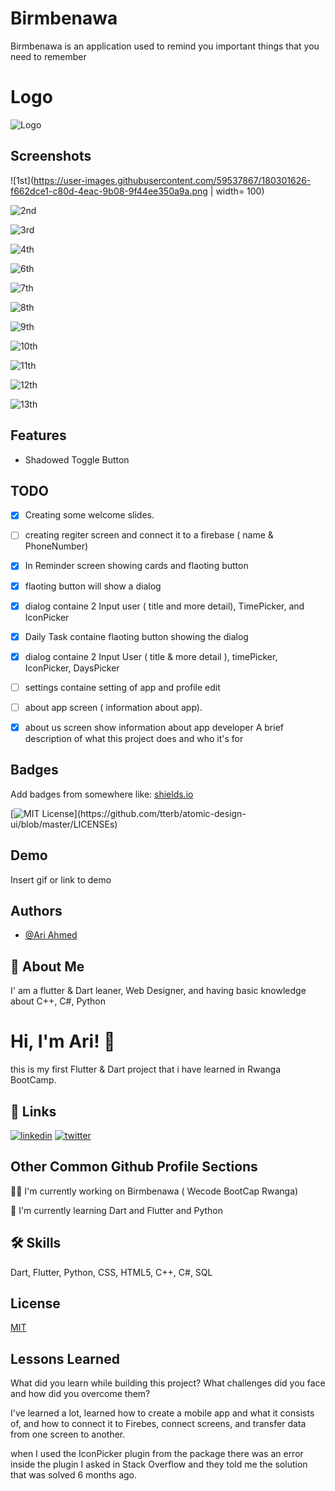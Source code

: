 
# Birmbenawa
Birmbenawa is an application used to remind you important things that you need to remember

# Logo
![Logo](https://user-images.githubusercontent.com/59537867/180202924-9ad5fb18-85c6-49ca-b780-b6b970afea1a.png)



## Screenshots

![1st](https://user-images.githubusercontent.com/59537867/180301626-f662dce1-c80d-4eac-9b08-9f44ee350a9a.png | width= 100)

![2nd](https://user-images.githubusercontent.com/59537867/180301652-cf92c1e2-6cdf-4521-ad33-c0906c045dca.png)

![3rd](https://user-images.githubusercontent.com/59537867/180301672-8a87e2ac-1a02-46cc-a9b8-1aaaae9a6199.png)

![4th](https://user-images.githubusercontent.com/59537867/180301696-76717be5-e451-437d-b3cd-7dd88b9aadfb.png)

![6th](https://user-images.githubusercontent.com/59537867/180301788-5b859360-ad69-4aa0-8658-4cde7848ebba.png)

![7th](https://user-images.githubusercontent.com/59537867/180301807-319320fd-e31e-4b86-88da-69581a1ea6ca.png)

![8th](https://user-images.githubusercontent.com/59537867/180301717-24f572f9-2e2a-4bdb-bbf7-919e0fcf97c2.png)

![9th](https://user-images.githubusercontent.com/59537867/180301842-07093114-287a-4c08-b6c2-6e321838383b.png)

![10th](https://user-images.githubusercontent.com/59537867/180301860-8d8e1283-7ab0-4512-b39b-13110b4fe925.png)

![11th](https://user-images.githubusercontent.com/59537867/180301867-567222a0-9cbf-41c7-92ca-9359508b7142.png)

![12th](https://user-images.githubusercontent.com/59537867/180301879-77588b81-6d3d-4d54-9dda-a7b20bd9bdf9.png)

![13th](https://user-images.githubusercontent.com/59537867/180301891-172c2076-e1d1-4e17-837d-1d4e4a61eebf.png)



## Features

- Shadowed Toggle Button


## TODO
- [x]  Creating some welcome slides.
- [ ]  creating regiter screen and connect it to a firebase ( name & PhoneNumber)
- [x]  In Reminder screen showing cards and flaoting button
- [x]  flaoting button will show a dialog
- [x]  dialog containe 2 Input user ( title and more detail), TimePicker, and IconPicker
- [x]  Daily Task containe flaoting button showing the dialog
- [x]  dialog containe 2 Input User ( title & more detail ), timePicker, IconPicker, DaysPicker 
- [ ]  settings containe setting of app and profile edit
- [ ]  about app screen ( information about app).
- [x]  about us screen show information about app developer
A brief description of what this project does and who it's for


## Badges

Add badges from somewhere like: [shields.io](https://shields.io/)

[![MIT License](https://img.shields.io/apm/l/atomic-design-ui.svg?)](https://github.com/tterb/atomic-design-ui/blob/master/LICENSEs)


## Demo

Insert gif or link to demo


## Authors

- [@Ari Ahmed](https://github.com/areeahmed)


## 🚀 About Me
I' am a flutter & Dart leaner, Web Designer, and having basic knowledge about C++, C#, Python


# Hi, I'm Ari! 👋
this is my first Flutter & Dart project that i have learned in Rwanga BootCamp.

## 🔗 Links
[![linkedin](https://img.shields.io/badge/linkedin-0A66C2?style=for-the-badge&logo=linkedin&logoColor=white)](https://www.linkedin.com/in/ari-ahmed-b78b761ab/)
[![twitter](https://img.shields.io/badge/twitter-1DA1F2?style=for-the-badge&logo=twitter&logoColor=white)](https://twitter.com/ari_ahmed_I_20)


## Other Common Github Profile Sections
👩‍💻 I'm currently working on Birmbenawa ( Wecode BootCap Rwanga)

🧠 I'm currently learning Dart and Flutter and Python

## 🛠 Skills
Dart, Flutter, Python, CSS, HTML5, C++, C#, SQL


## License

[MIT](https://choosealicense.com/licenses/mit/)


## Lessons Learned

What did you learn while building this project? What challenges did you face and how did you overcome them?

I've learned a lot, learned how to create a mobile app and what it consists of, and how to connect it to Firebes, connect screens, and transfer data from one screen to another.


when I used the IconPicker plugin from the package there was an error inside the plugin I asked in Stack Overflow and they told me the solution that was solved 6 months ago.
